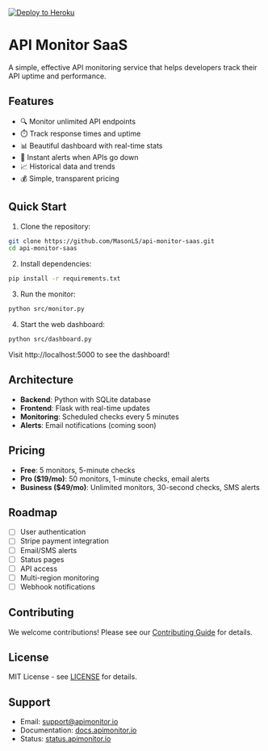 [![Deploy to Heroku](https://www.herokucdn.com/deploy/button.svg)](https://heroku.com/deploy?template=https://github.com/MasonLS/api-monitor-saas)

# API Monitor SaaS

A simple, effective API monitoring service that helps developers track their API uptime and performance.

## Features

- 🔍 Monitor unlimited API endpoints
- ⏱️ Track response times and uptime
- 📊 Beautiful dashboard with real-time stats
- 🚨 Instant alerts when APIs go down
- 📈 Historical data and trends
- 💰 Simple, transparent pricing

## Quick Start

1. Clone the repository:
```bash
git clone https://github.com/MasonLS/api-monitor-saas.git
cd api-monitor-saas
```

2. Install dependencies:
```bash
pip install -r requirements.txt
```

3. Run the monitor:
```bash
python src/monitor.py
```

4. Start the web dashboard:
```bash
python src/dashboard.py
```

Visit http://localhost:5000 to see the dashboard!

## Architecture

- **Backend**: Python with SQLite database
- **Frontend**: Flask with real-time updates
- **Monitoring**: Scheduled checks every 5 minutes
- **Alerts**: Email notifications (coming soon)

## Pricing

- **Free**: 5 monitors, 5-minute checks
- **Pro ($19/mo)**: 50 monitors, 1-minute checks, email alerts
- **Business ($49/mo)**: Unlimited monitors, 30-second checks, SMS alerts

## Roadmap

- [ ] User authentication
- [ ] Stripe payment integration
- [ ] Email/SMS alerts
- [ ] Status pages
- [ ] API access
- [ ] Multi-region monitoring
- [ ] Webhook notifications

## Contributing

We welcome contributions! Please see our [Contributing Guide](docs/CONTRIBUTING.md) for details.

## License

MIT License - see [LICENSE](LICENSE) for details.

## Support

- Email: support@apimonitor.io
- Documentation: [docs.apimonitor.io](https://docs.apimonitor.io)
- Status: [status.apimonitor.io](https://status.apimonitor.io)
